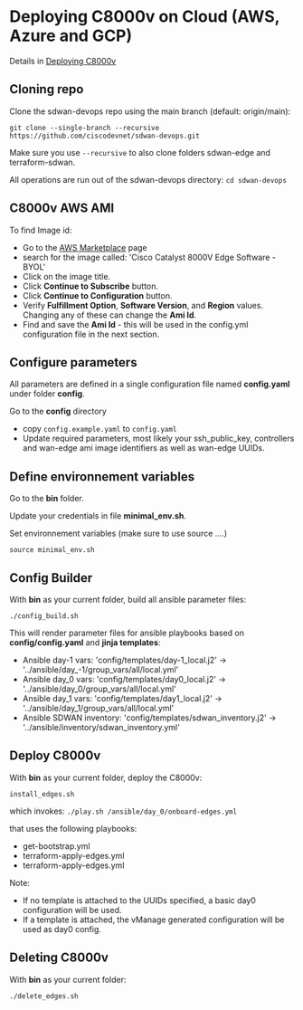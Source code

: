 # Deploying C8000v on Cloud (AWS, Azure and GCP)

Details in [Deploying C8000v](https://github.com/CiscoDevNet/sdwan-edge/blob/main/README.md)

## Cloning repo

Clone the sdwan-devops repo using the main branch (default: origin/main):

```shell
git clone --single-branch --recursive https://github.com/ciscodevnet/sdwan-devops.git
```

Make sure you use `--recursive` to also clone folders sdwan-edge and terraform-sdwan.

All operations are run out of the sdwan-devops directory: `cd sdwan-devops`

## C8000v AWS AMI

To find Image id:

- Go to the [AWS Marketplace](https://aws.amazon.com/marketplace/) page
- search for the image called: 'Cisco Catalyst 8000V Edge Software - BYOL'
- Click on the image title.
- Click **Continue to Subscribe** button.
- Click **Continue to Configuration** button.
- Verify **Fulfillment Option**, **Software Version**, and **Region** values. Changing any of these can change the **Ami Id**.
- Find and save the **Ami Id** - this will be used in the config.yml configuration file in the next section.

## Configure parameters

All parameters are defined in a single configuration file named **config.yaml** under folder **config**.

Go to the **config** directory

- copy `config.example.yaml` to `config.yaml`
- Update required parameters, most likely your ssh_public_key, controllers and wan-edge ami image identifiers as well as wan-edge UUIDs.

## Define environnement variables

Go to the **bin** folder.

Update your credentials in file **minimal_env.sh**.

Set environnement variables (make sure to use source ....)

```shell
source minimal_env.sh
```

## Config Builder

With **bin** as your current folder, build all ansible parameter files:

```shell
./config_build.sh
```

This will render parameter files for ansible playbooks based on **config/config.yaml** and **jinja templates**:

- Ansible day-1 vars: 'config/templates/day-1_local.j2' -> '../ansible/day_-1/group_vars/all/local.yml'
- Ansible day_0 vars: 'config/templates/day0_local.j2' -> '../ansible/day_0/group_vars/all/local.yml'
- Ansible day_1 vars: 'config/templates/day1_local.j2' -> '../ansible/day_1/group_vars/all/local.yml'
- Ansible SDWAN inventory: 'config/templates/sdwan_inventory.j2' -> '../ansible/inventory/sdwan_inventory.yml'

## Deploy C8000v

With **bin** as your current folder, deploy the C8000v:

```shell
install_edges.sh
```

which invokes: `./play.sh /ansible/day_0/onboard-edges.yml`

that uses the following playbooks:

- get-bootstrap.yml
- terraform-apply-edges.yml
- terraform-apply-edges.yml

Note:

- If no template is attached to the UUIDs specified, a basic day0 configuration will be used.
- If a template is attached, the vManage generated configuration will be used as day0 config.

## Deleting C8000v

With **bin** as your current folder:

```shell
./delete_edges.sh
```
